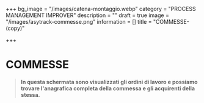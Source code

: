 +++
bg_image = "/images/catena-montaggio.webp"
category = "PROCESS MANAGEMENT IMPROVER"
description = ""
draft = true
image = "/images/asytrack-commesse.png"
information = []
title = "COMMESSE-(copy)"

+++
# COMMESSE

> #### In questa schermata sono visualizzati gli ordini di lavoro e possiamo trovare l'anagrafica completa della commessa e gli acquirenti della stessa.